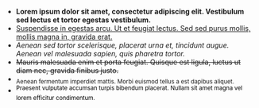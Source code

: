 <ul><li><strong>Lorem ipsum dolor sit amet, consectetur adipiscing elit. Vestibulum sed lectus et tortor egestas vestibulum.</strong></li><li><u>Suspendisse in egestas arcu. Ut et feugiat lectus. Sed sed purus mollis, mollis magna in, gravida erat.</u></li><li><em>Aenean sed tortor scelerisque, placerat urna et, tincidunt augue. Aenean vel malesuada sapien, quis pharetra tortor.</em></li><li><del>Mauris malesuada enim et porta feugiat. Quisque est ligula, luctus ut diam nec, gravida finibus justo.</del></li><li><sub>Aenean fermentum imperdiet mattis. Morbi euismod tellus a est dapibus aliquet.</sub></li><li><span style="color: rgb(0, 0, 0);font-size: 14px"><sup>Praesent vulputate accumsan turpis bibendum placerat. Nullam sit amet magna vel lorem efficitur condimentum.</sup></span>​</li></ul>